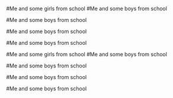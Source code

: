 #Me and some girls from school 
#Me and some boys from school 

#Me and some boys from school 

#Me and some boys from school 

#Me and some boys from school 


#Me and some girls from school 
#Me and some boys from school 

#Me and some boys from school 

#Me and some boys from school 

#Me and some boys from school 



